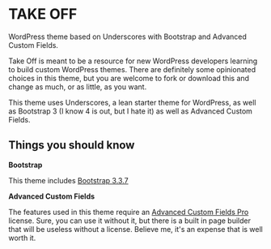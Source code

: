 # TAKE OFF
WordPress theme based on Underscores with Bootstrap and Advanced Custom Fields.

Take Off is meant to be a resource for new WordPress developers learning to build custom WordPress themes. There are definitely some opinionated choices in this theme, but you are welcome to fork or download this and change as much, or as little, as you want. 

This theme uses Underscores, a lean starter theme for WordPress, as well as Bootstrap 3 (I know 4 is out, but I hate it) as well as Advanced Custom Fields.

## Things you should know

**Bootstrap**

This theme includes [Bootstrap 3.3.7](https://getbootstrap.com/docs/3.3/)

**Advanced Custom Fields**

The features used in this theme require an [Advanced Custom Fields Pro](https://www.advancedcustomfields.com/pro/#pricing-table) license. Sure, you can use it without it, but there is a built in page builder that will be useless without a license. Believe me, it's an expense that is well worth it.

